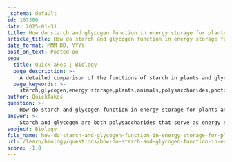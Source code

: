 ```yaml
---
_schema: default
id: 167300
date: 2025-01-31
title: How do starch and glycogen function in energy storage for plants and animals, respectively?
article_title: How do starch and glycogen function in energy storage for plants and animals, respectively?
date_format: MMM DD, YYYY
post_on_text: Posted on
seo:
  title: QuickTakes | Biology
  page_description: >-
    A detailed comparison of the functions of starch in plants and glycogen in animals as energy storage molecules, including their structures, storage locations, and release mechanisms.
  page_keywords: >-
    starch,glycogen,energy storage,plants,animals,polysaccharides,photosynthesis,glucose,amylose,amylopectin,cellular respiration,ATP,storage locations,branching,hydrolysis
author: QuickTakes
question: >-
    How do starch and glycogen function in energy storage for plants and animals, respectively?
answer: >-
    Starch and glycogen are both polysaccharides that serve as energy storage molecules, but they function in different organisms—starch in plants and glycogen in animals. Here’s a detailed comparison of their roles in energy storage:\n\n### Starch in Plants\n1. **Function**: Starch is the primary energy storage molecule in plants. It is synthesized during photosynthesis when excess glucose is produced. This glucose is then polymerized into starch for storage.\n2. **Structure**: Starch consists of two components:\n   - **Amylose**: A linear chain of glucose units connected by alpha-1,4 glycosidic bonds, which forms a helical structure.\n   - **Amylopectin**: A branched structure with both alpha-1,4 and alpha-1,6 glycosidic bonds, allowing for a more compact storage form.\n3. **Storage Locations**: Starch is stored in various plant tissues, such as tubers (e.g., potatoes) and seeds (e.g., grains).\n4. **Energy Release**: When energy is needed, enzymes catalyze the hydrolysis of starch, breaking it down into glucose molecules that can enter cellular respiration pathways to produce ATP.\n\n### Glycogen in Animals\n1. **Function**: Glycogen serves as the main energy storage molecule in animals. It is particularly important for meeting energy demands during physical activity.\n2. **Structure**: Glycogen is highly branched, composed of glucose units linked primarily by alpha-1,4 glycosidic bonds, with branching occurring approximately every 8 to 12 glucose units via alpha-1,6 linkages. This extensive branching allows for rapid mobilization of glucose.\n3. **Storage Locations**: Glycogen is primarily stored in the liver and muscle tissues. The liver stores glycogen to regulate blood glucose levels, while muscle glycogen is used during exercise.\n4. **Energy Release**: Similar to starch, glycogen can be quickly broken down into glucose through hydrolysis when energy is required, allowing for immediate access to energy during physical exertion.\n\n### Summary of Functional Differences\n- **Starch** is primarily used for energy storage in plants, while **glycogen** serves the same purpose in animals.\n- The structure of starch allows for efficient energy storage in a compact form, while the highly branched structure of glycogen facilitates rapid energy release.\n- Both polysaccharides utilize alpha glycosidic linkages, which are crucial for their respective functions in energy storage.\n\nIn conclusion, starch and glycogen are essential for energy storage in plants and animals, respectively, with their structures optimized for their specific roles in energy metabolism.
subject: Biology
file_name: how-do-starch-and-glycogen-function-in-energy-storage-for-plants-and-animals-respectively.md
url: /learn/biology/questions/how-do-starch-and-glycogen-function-in-energy-storage-for-plants-and-animals-respectively
score: -1.0
---
```


&nbsp;